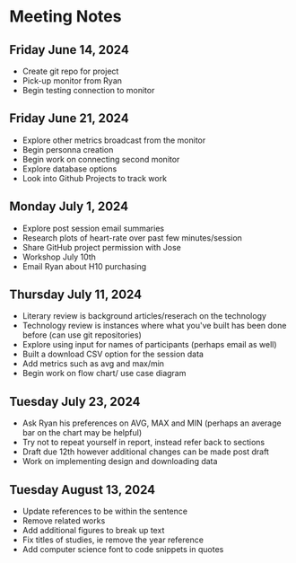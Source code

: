 # Meeting Notes

## Friday June 14, 2024
- Create git repo for project
- Pick-up monitor from Ryan
- Begin testing connection to monitor

## Friday June 21, 2024
- Explore other metrics broadcast from the monitor
- Begin personna creation
- Begin work on connecting second monitor
- Explore database options
- Look into Github Projects to track work

## Monday July 1, 2024
- Explore post session email summaries
- Research plots of heart-rate over past few minutes/session
- Share GitHub project permission with Jose
- Workshop July 10th
- Email Ryan about H10 purchasing

## Thursday July 11, 2024
- Literary review is background articles/reserach on the technology
- Technology review is instances where what you've built has been done before (can use git repositories)
- Explore using input for names of participants (perhaps email as well)
- Built a download CSV option for the session data
- Add metrics such as avg and max/min
- Begin work on flow chart/ use case diagram

## Tuesday July 23, 2024
- Ask Ryan his preferences on AVG, MAX and MIN (perhaps an average bar on the chart may be helpful)
- Try not to repeat yourself in report, instead refer back to sections
- Draft due 12th however additional changes can be made post draft
- Work on implementing design and downloading data

## Tuesday August 13, 2024
- Update references to be within the sentence
- Remove related works
- Add additional figures to break up text
- Fix titles of studies, ie remove the year reference
- Add computer science font to code snippets in quotes
